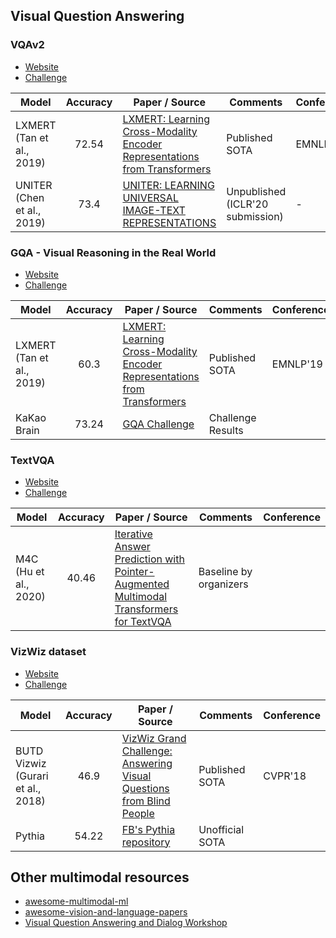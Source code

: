 ## Visual Question Answering

### VQAv2 

- [Website](https://visualqa.org)
- [Challenge](https://visualqa.org/challenge.html)

| Model           | Accuracy  |  Paper / Source | Comments | Conference |
| ------------- | :-----:| --- | ---| --- |
| LXMERT (Tan et al., 2019) | 72.54 | [LXMERT: Learning Cross-Modality Encoder Representations from Transformers](https://github.com/airsplay/lxmert) | Published SOTA | EMNLP'19 |
| UNITER (Chen et al., 2019) | 73.4 | [UNITER: LEARNING UNIVERSAL IMAGE-TEXT REPRESENTATIONS](https://arxiv.org/pdf/1909.11740.pdf) | Unpublished (ICLR'20 submission) | - |


### GQA - Visual Reasoning in the Real World 

- [Website](https://cs.stanford.edu/people/dorarad/gqa/)
- [Challenge](https://cs.stanford.edu/people/dorarad/gqa/challenge.html)

| Model           | Accuracy  |  Paper / Source | Comments | Conference |
| ------------- | :-----:| --- | ---| --- |
| LXMERT (Tan et al., 2019) | 60.3 | [LXMERT: Learning Cross-Modality Encoder Representations from Transformers](https://github.com/airsplay/lxmert) | Published SOTA | EMNLP'19 |
| KaKao Brain | 73.24 | [GQA Challenge](https://drive.google.com/file/d/1CtFk0ldbN5w2qhwvfKrNzAFEj-I9Tjgy/view) | Challenge Results |  |

### TextVQA

- [Website](https://textvqa.org/)
- [Challenge](https://textvqa.org/challenge)

| Model           | Accuracy  |  Paper / Source | Comments | Conference |
| ------------- | :-----:| --- |---| --- |
| M4C (Hu et al., 2020) | 40.46 | [Iterative Answer Prediction with Pointer-Augmented Multimodal Transformers for TextVQA](https://arxiv.org/pdf/1911.06258.pdf) | Baseline by organizers | |


### VizWiz dataset

- [Website](https://vizwiz.org/tasks-and-datasets/vqa/)
- [Challenge](https://vizwiz.org/tasks-and-datasets/vqa/)

| Model           | Accuracy  |  Paper / Source | Comments | Conference |
| ------------- | :-----:| --- | ---| --- |
| BUTD Vizwiz (Gurari et al., 2018) | 46.9 | [VizWiz Grand Challenge: Answering Visual Questions from Blind People](https://arxiv.org/abs/1802.08218) | Published SOTA | CVPR'18 |
| Pythia | 54.22 | [FB's Pythia repository](https://github.com/facebookresearch/pythia/blob/master/docs/source/tutorials/pretrained_models.md) | Unofficial SOTA |  |

## Other multimodal resources

- [awesome-multimodal-ml](https://github.com/pliang279/awesome-multimodal-ml)
- [awesome-vision-and-language-papers](https://github.com/sangminwoo/awesome-vision-and-language-papers)
- [Visual Question Answering and Dialog Workshop](https://visualqa.org/workshop.html)

